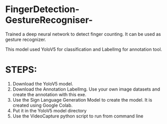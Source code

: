 # FingerDetection-GestureRecogniser-
Trained a deep neural network to detect finger counting. It can be used as gesture recognizer.

This model used YoloV5 for classification and LabelImg for annotation tool. 

STEPS:
=======
1. Download the YoloV5 model.
2. Download the Annotation LabelImg. Use your own image datasets and create the annotation with this exe.
3. Use the Sign Language Generation Model to create the model. It is created using Google Colab.
4. Put it in the YoloV5 model directory
5. Use the VideoCapture python script to run from command line

